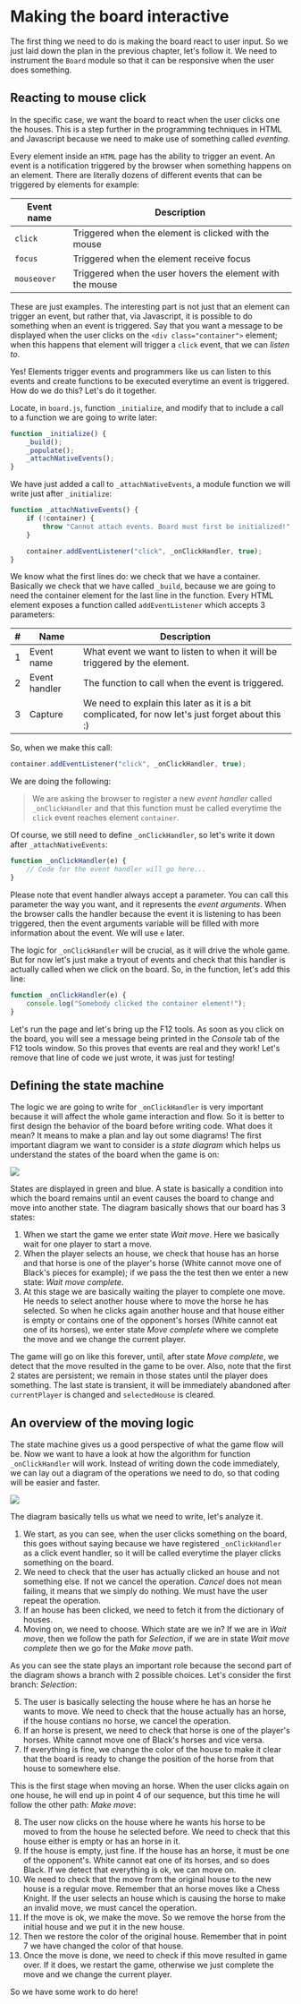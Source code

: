 # Making the board interactive

The first thing we need to do is making the board react to user input. So we just laid down the plan in the previous chapter, let's follow it. We need to instrument the `Board` module so that it can be responsive when the user does something.

## Reacting to mouse click
In the specific case, we want the board to react when the user clicks one the houses. This is a step further in the programming techniques in HTML and Javascript because we need to make use of something called _eventing_.

Every element inside an `HTML` page has the ability to trigger an event. An event is a notification triggered by the browser when something happens on an element. There are literally dozens of different events that can be triggered by elements for example:

| Event name  | Description                                               |
|-------------|-----------------------------------------------------------|
| `click`     | Triggered when the element is clicked with the mouse      |
| `focus`     | Triggered when the element receive focus                  |
| `mouseover` | Triggered when the user hovers the element with the mouse |

These are just examples. The interesting part is not just that an element can trigger an event, but rather that, via Javascript, it is possible to do something when an event is triggered. Say that you want a message to be displayed when the user clicks on the `<div class="container">` element; when this happens that element will trigger a `click` event, that we can _listen to_.

Yes! Elements trigger events and programmers like us can listen to this events and create functions to be executed everytime an event is triggered. How do we do this? Let's do it together.

Locate, in `board.js`, function `_initialize`, and modify that to include a call to a function we are going to write later:

```javascript
function _initialize() {
    _build();
    _populate();
    _attachNativeEvents();
}
```

We have just added a call to `_attachNativeEvents`, a module function we will write just after `_initialize`:

```javascript
function _attachNativeEvents() {
    if (!container) {
        throw "Cannot attach events. Board must first be initialized!";
    }

    container.addEventListener("click", _onClickHandler, true);
}
```

We know what the first lines do: we check that we have a container. Basically we check that we have called `_build`, because we are going to need the container element for the last line in the function. Every HTML element exposes a function called `addEventListener` which accepts 3 parameters:

| # | Name          | Description                                                                                       |
|---|---------------|---------------------------------------------------------------------------------------------------|
| 1 | Event name    | What event we want to listen to when it will be triggered by the element.                         |
| 2 | Event handler | The function to call when the event is triggered.                                                 |
| 3 | Capture       | We need to explain this later as it is a bit complicated, for now let's just forget about this :) |

So, when we make this call:

```javascript
container.addEventListener("click", _onClickHandler, true);
```

We are doing the following:

> We are asking the browser to register a new _event handler_ called `_onClickHandler` and that this function must be called everytime the `click` event reaches element `container`.

Of course, we still need to define `_onClickHandler`, so let's write it down after `_attachNativeEvents`:

```javascript
function _onClickHandler(e) {
    // Code for the event handler will go here...
}
```

Please note that event handler always accept a parameter. You can call this parameter the way you want, and it represents the _event arguments_. When the browser calls the handler because the event it is listening to has been triggered, then the event arguments variable will be filled with more information about the event. We will use `e` later.

The logic for `_onClickHandler` will be crucial, as it will drive the whole game. But for now let's just make a tryout of events and check that this handler is actually called when we click on the board. So, in the function, let's add this line:

```javascript
function _onClickHandler(e) {
    console.log("Somebody clicked the container element!");
}
```

Let's run the page and let's bring up the F12 tools. As soon as you click on the board, you will see a message being printed in the _Console_ tab of the F12 tools window. So this proves that events are real and they work! Let's remove that line of code we just wrote, it was just for testing!

## Defining the state machine
The logic we are going to write for `_onClickHandler` is very important because it will affect the whole game interaction and flow. So it is better to first design the behavior of the board before writing code. What does it mean? It means to make a plan and lay out some diagrams! The first important diagram we want to consider is a _state diagram_ which helps us understand the states of the board when the game is on:

![](/assets/diagrams-state.png)

States are displayed in green and blue. A state is basically a condition into which the board remains until an event causes the board to change and move into another state. The diagram basically shows that our board has 3 states:

1. When we start the game we enter state _Wait move_. Here we basically wait for one player to start a move.
2. When the player selects an house, we check that house has an horse and that horse is one of the player's horse (White cannot move one of Black's pieces for example); if we pass the the test then we enter a new state: _Wait move complete_.
3. At this stage we are basically waiting the player to complete one move. He needs to select another house where to move the horse he has selected. So when he clicks again another house and that house either is empty or contains one of the opponent's horses (White cannot eat one of its horses), we enter state _Move complete_ where we complete the move and we change the current player.

The game will go on like this forever, until, after state _Move complete_, we detect that the move resulted in the game to be over. Also, note that the first 2 states are persistent; we remain in those states until the player does something. The last state is transient, it will be immediately abandoned after `currentPlayer` is changed and `selectedHouse` is cleared.

## An overview of the moving logic
The state machine gives us a good perspective of what the game flow will be. Now we want to have a look at how the algorithm for function `_onClickHandler` will work. Instead of writing down the code immediately, we can lay out a diagram of the operations we need to do, so that coding will be easier and faster.

![](/assets/diagrams-activity.png)

The diagram basically tells us what we need to write, let's analyze it.

1. We start, as you can see, when the user clicks something on the board, this goes without saying because we have registered `_onClickHandler` as a click event handler, so it will be called everytime the player clicks something on the board.
2. We need to check that the user has actually clicked an house and not something else. If not we cancel the operation. _Cancel_ does not mean failing, it means that we simply do nothing. We must have the user repeat the operation.
3. If an house has been clicked, we need to fetch it from the dictionary of houses.
4. Moving on, we need to choose. Which state are we in? If we are in _Wait move_, then we follow the path for _Selection_, if we are in state _Wait move complete_ then we go for the _Make move_ path.

As you can see the state plays an important role because the second part of the diagram shows a branch with 2 possible choices. Let's consider the first branch: _Selection_:

5. The user is basically selecting the house where he has an horse he wants to move. We need to check that the house actually has an horse, if the house contians no horse, we cancel the operation.
6. If an horse is present, we need to check that horse is one of the player's horses. White cannot move one of Black's horses and vice versa.
7. If everything is fine, we change the color of the house to make it clear that the board is ready to change the position of the horse from that house to somewhere else.

This is the first stage when moving an horse. When the user clicks again on one house, he will end up in point 4 of our sequence, but this time he will follow the other path: _Make move_:

8. The user now clicks on the house where he wants his horse to be moved to from the house he selected before. We need to check that this house either is empty or has an horse in it.
9. If the house is empty, just fine. If the house has an horse, it must be one of the opponent's. White cannot eat one of its horses, and so does Black. If we detect that everything is ok, we can move on.
10. We need to check that the move from the original house to the new house is a regular move. Remember that an horse moves like a Chess Knight. If the user selects an house which is causing the horse to make an invalid move, we must cancel the operation.
11. If the move is ok, we make the move. So we remove the horse from the initial house and we put it in the new house.
12. Then we restore the color of the original house. Remember that in point 7 we have changed the color of that house.
13. Once the move is done, we need to check if this move resulted in game over. If it does, we restart the game, otherwise we just complete the move and we change the current player.

So we have some work to do here!
